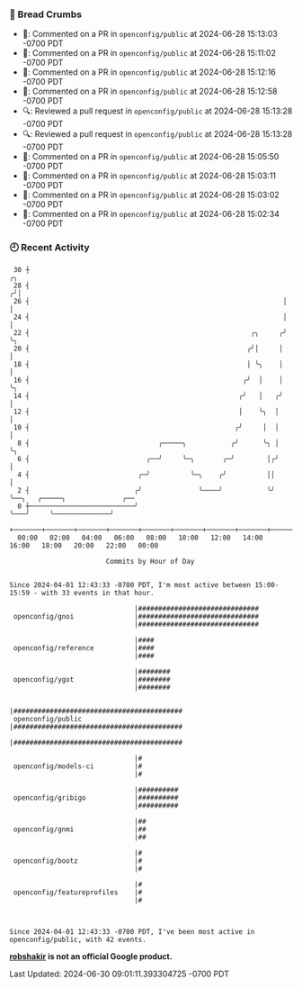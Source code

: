 ### 🍞 Bread Crumbs

 * 💬: Commented on a PR in  `openconfig/public` at 2024-06-28 15:13:03 -0700 PDT
 * 💬: Commented on a PR in  `openconfig/public` at 2024-06-28 15:11:02 -0700 PDT
 * 💬: Commented on a PR in  `openconfig/public` at 2024-06-28 15:12:16 -0700 PDT
 * 💬: Commented on a PR in  `openconfig/public` at 2024-06-28 15:12:58 -0700 PDT
 * 🔍: Reviewed a pull request in  `openconfig/public` at 2024-06-28 15:13:28 -0700 PDT
 * 🔍: Reviewed a pull request in  `openconfig/public` at 2024-06-28 15:13:28 -0700 PDT
 * 💬: Commented on a PR in  `openconfig/public` at 2024-06-28 15:05:50 -0700 PDT
 * 💬: Commented on a PR in  `openconfig/public` at 2024-06-28 15:03:11 -0700 PDT
 * 💬: Commented on a PR in  `openconfig/public` at 2024-06-28 15:03:02 -0700 PDT
 * 💬: Commented on a PR in  `openconfig/public` at 2024-06-28 15:02:34 -0700 PDT

### 🕘 Recent Activity
```
 30 ┼                                                                ╭╮
 28 ┤                                                               ╭╯│
 26 ┤                                                               │ │
 24 ┤                                                               │ │
 22 ┤                                                       ╭╮     ╭╯ ╰╮
 20 ┤                                                      ╭╯│     │   │
 18 ┤                                                      │ ╰╮    │   │
 16 ┤                                                     ╭╯  │    │   ╰╮
 14 ┤                                                    ╭╯   │   ╭╯    │
 12 ┤                                                    │    ╰╮  │     │
 10 ┤                                                   ╭╯     │  │     │
  8 ┤                                ╭─────╮           ╭╯      ╰╮ │     ╰╮
  6 ┤                             ╭──╯     ╰─╮       ╭─╯        │╭╯      │
  4 ┤                           ╭─╯          ╰─╮    ╭╯          ││       │
  2 ┤                          ╭╯              ╰────╯           ╰╯       ╰──╮   ╭─────╮              ╭──
  0 ┼──────────────────────────╯                                            ╰───╯     ╰──────────────╯
    +───────+───────+───────+───────+───────+───────+───────+───────+───────+───────+───────+───────+────
  00:00   02:00   04:00   06:00   08:00   10:00   12:00   14:00   16:00   18:00   20:00   22:00   00:00   

						Commits by Hour of Day


Since 2024-04-01 12:43:33 -0700 PDT, I'm most active between 15:00-15:59 - with 33 events in that hour.

```



```
                               |##############################
 openconfig/gnoi               |##############################
                               |##############################

                               |####
 openconfig/reference          |####
                               |####

                               |########
 openconfig/ygot               |########
                               |########

                               |##########################################
 openconfig/public             |##########################################
                               |##########################################

                               |#
 openconfig/models-ci          |#
                               |#

                               |##########
 openconfig/gribigo            |##########
                               |##########

                               |##
 openconfig/gnmi               |##
                               |##

                               |#
 openconfig/bootz              |#
                               |#

                               |#
 openconfig/featureprofiles    |#
                               |#



Since 2024-04-01 12:43:33 -0700 PDT, I've been most active in openconfig/public, with 42 events.

```
**[robshakir](mailto:robjs@google.com) is not an official Google product.**  


Last Updated: 2024-06-30 09:01:11.393304725 -0700 PDT
